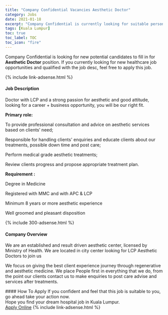 ```yaml
---
title: "Company Confidential Vacancies Aesthetic Doctor" 
category: Jobs 
date: 2021-01-18 
excerpt: "Company Confidential is currently looking for suitable person to fill in the Aesthetic Doctor which positioned at Kuala Lumpur" 
tags: [Kuala Lumpur] 
toc: true 
toc_label: TOC 
toc_icon: "fire" 
--- 
```


<p>Company Confidential is looking for new potential candidates to fill in for <b>Aesthetic Doctor</b> position. If you currently looking for new healthcare job opportunities and qualified with the job desc, feel free to apply this job.
</p>{% include link-adsense.html %} 
<div><div><h4>Job Description</h4></div><div><div><span><div><p>Doctor with LCP and a strong passion for aesthetic and good attitude, looking for&#160;a career + business opportunity, you will be our right fit.&#160;</p><p><strong>Primary role:</strong></p><p>To provide professional consultation and advice on aesthetic services based on&#160;clients&#8217; need;</p><p>Responsible for handling clients' enquiries and educate clients about our treatments, possible down time and post care;</p><p>Perform medical grade aesthetic treatments;</p><p>Review clients progress and propose appropriate treatment plan.</p><p><strong>Requirement :</strong></p><p>Degree in Medicine</p><p>Registered with MMC and with APC&#160;&amp; LCP</p><p>Minimum 8 years or more aesthetic experience</p><p>Well groomed and pleasant disposition</p></div></span></div></div></div> 
{% include 300-adsense.html %} 
<div><div><h4>Company Overview</h4></div><div><div><span><div><p>We are an established and result driven aesthetic center, licensed by Ministry of Health. We are located in city center looking for LCP Aesthetic Doctors to join us</p><p>We focus on giving the best client experience journey through regenerative and aesthetic medicine. We place People first in everything that we do, from the point our clients contact us to make enquiries to post care advise and services after treatments.</p></div></span></div></div></div> 
#### How To Apply 
If you confident and feel that this job is suitable to you, go ahead take your action now. <br/> 
Hope you find your dream hospital job in Kuala Lumpur. <br/> 
<a href="https://www.jobstreet.com.my/en/job/aesthetic-doctor-4465384?jobId=jobstreet-my-job-4465384&sectionRank=15&token=0~4002b471-b15e-42a7-9192-c1c4d1990166&fr=SRP%20View%20In%20New%20Ta" class="btn btn--warning" target="_blank" rel="nofollow noopenner">Apply Online</a> 
{% include link-adsense.html %} 